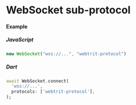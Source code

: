 # WebSocket sub-protocol

#### Example

##### JavaScript
```js
new WebSocket("wss://...", "webtrit-protocol")
```

##### Dart
```dart
await WebSocket.connect(
  'wss://...',
  protocols: ['webtrit-protocol'],
);
```

